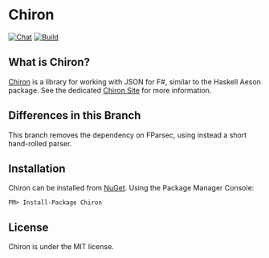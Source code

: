 # Chiron

[![Chat](https://badges.gitter.im/Join%20Chat.svg)](https://gitter.im/xyncro/chiron?utm_source=badge&utm_medium=badge&utm_campaign=pr-badge&utm_content=badge)
[![Build](https://ci.appveyor.com/api/projects/status/qrben1pugaxklsp3?svg=true)](https://ci.appveyor.com/project/xyncro/chiron)

## What is Chiron?

[Chiron][chiron] is a library for working with JSON for F#, similar to the Haskell Aeson package. See the dedicated [Chiron Site][chiron] for more information.

## Differences in this Branch

This branch removes the dependency on FParsec, using instead a short hand-rolled parser.

## Installation

Chiron can be installed from [NuGet](https://www.nuget.org/packages/chiron "Chiron on NuGet"). Using the Package Manager Console:

```batch
PM> Install-Package Chiron
```

## License

Chiron is under the MIT license.

[chiron]: https://xyncro.tech/chiron
